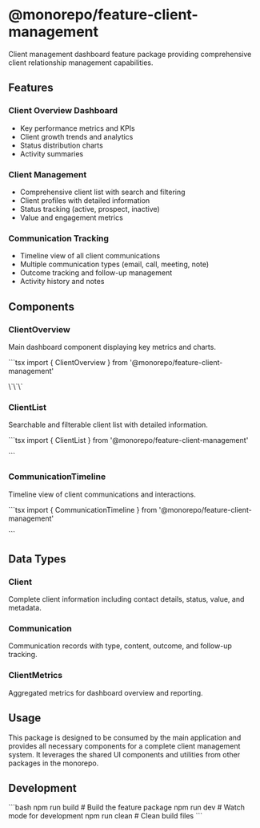 # @monorepo/feature-client-management

Client management dashboard feature package providing comprehensive client relationship management capabilities.

## Features

### Client Overview Dashboard
- Key performance metrics and KPIs
- Client growth trends and analytics
- Status distribution charts
- Activity summaries

### Client Management
- Comprehensive client list with search and filtering
- Client profiles with detailed information
- Status tracking (active, prospect, inactive)
- Value and engagement metrics

### Communication Tracking
- Timeline view of all client communications
- Multiple communication types (email, call, meeting, note)
- Outcome tracking and follow-up management
- Activity history and notes

## Components

### ClientOverview
Main dashboard component displaying key metrics and charts.

\`\`\`tsx
import { ClientOverview } from '@monorepo/feature-client-management'

<ClientOverview metrics={clientMetrics} />
\`\`\`

### ClientList
Searchable and filterable client list with detailed information.

\`\`\`tsx
import { ClientList } from '@monorepo/feature-client-management'

<ClientList 
  clients={clients}
  onClientSelect={handleClientSelect}
  onAddClient={handleAddClient}
/>
\`\`\`

### CommunicationTimeline
Timeline view of client communications and interactions.

\`\`\`tsx
import { CommunicationTimeline } from '@monorepo/feature-client-management'

<CommunicationTimeline 
  communications={communications}
  clientId={selectedClientId}
/>
\`\`\`

## Data Types

### Client
Complete client information including contact details, status, value, and metadata.

### Communication
Communication records with type, content, outcome, and follow-up tracking.

### ClientMetrics
Aggregated metrics for dashboard overview and reporting.

## Usage

This package is designed to be consumed by the main application and provides all necessary components for a complete client management system. It leverages the shared UI components and utilities from other packages in the monorepo.

## Development

\`\`\`bash
npm run build    # Build the feature package
npm run dev      # Watch mode for development
npm run clean    # Clean build files
\`\`\`
